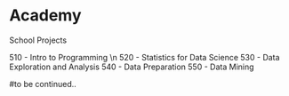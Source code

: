 # Academy
School Projects

510 - Intro to Programming \n
520 - Statistics for Data Science
530 - Data Exploration and Analysis
540 - Data Preparation
550 - Data Mining

#to be continued..
